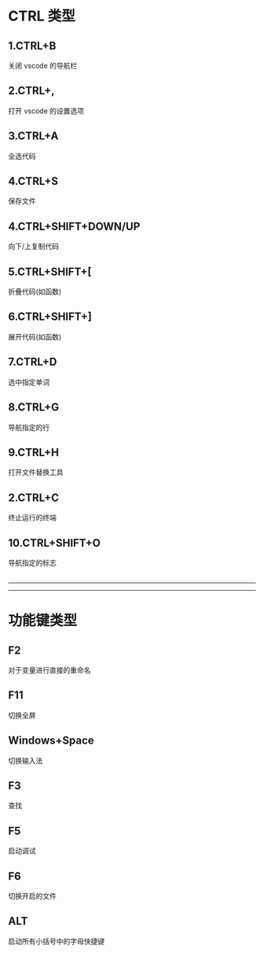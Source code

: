 # CTRL 类型

## 1.CTRL+B

关闭 vscode 的导航栏

## 2.CTRL+,

打开 vscode 的设置选项

## 3.CTRL+A

全选代码

## 4.CTRL+S

保存文件

## 4.CTRL+SHIFT+DOWN/UP

向下/上复制代码

## 5.CTRL+SHIFT+[

折叠代码(如函数)

## 6.CTRL+SHIFT+]

展开代码(如函数)

## 7.CTRL+D

选中指定单词

## 8.CTRL+G

导航指定的行

## 9.CTRL+H

打开文件替换工具

## 2.CTRL+C

终止运行的终端

## 10.CTRL+SHIFT+O

导航指定的标志<br /> &nbsp;

---
***
# 功能键类型

## F2

对于变量进行直接的重命名

## F11

切换全屏

## Windows+Space

切换输入法

## F3

查找

## F5

启动调试

## F6

切换开启的文件

## ALT

启动所有小括号中的字母快捷键
<br /> &nbsp;
